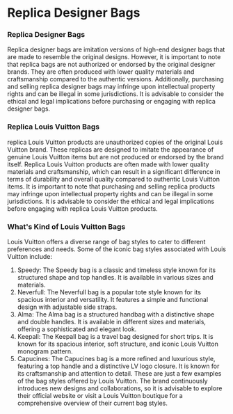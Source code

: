 # Replica Designer Bags



### Replica Designer Bags

Replica designer bags are imitation versions of high-end designer bags that are made to resemble the original designs. However, it is important to note that replica bags are not authorized or endorsed by the original designer brands. They are often produced with lower quality materials and craftsmanship compared to the authentic versions. Additionally, purchasing and selling replica designer bags may infringe upon intellectual property rights and can be illegal in some jurisdictions. It is advisable to consider the ethical and legal implications before purchasing or engaging with replica designer bags.



### Replica Louis Vuitton Bags

replica Louis Vuitton products are unauthorized copies of the original Louis Vuitton brand. These replicas are designed to imitate the appearance of genuine Louis Vuitton items but are not produced or endorsed by the brand itself. Replica Louis Vuitton products are often made with lower quality materials and craftsmanship, which can result in a significant difference in terms of durability and overall quality compared to authentic Louis Vuitton items. It is important to note that purchasing and selling replica products may infringe upon intellectual property rights and can be illegal in some jurisdictions. It is advisable to consider the ethical and legal implications before engaging with replica Louis Vuitton products.



### What's Kind of Louis Vuitton Bags

Louis Vuitton offers a diverse range of bag styles to cater to different preferences and needs. Some of the iconic bag styles associated with Louis Vuitton include:

1. Speedy: The Speedy bag is a classic and timeless style known for its structured shape and top handles. It is available in various sizes and materials.
2. Neverfull: The Neverfull bag is a popular tote style known for its spacious interior and versatility. It features a simple and functional design with adjustable side straps.
3. Alma: The Alma bag is a structured handbag with a distinctive shape and double handles. It is available in different sizes and materials, offering a sophisticated and elegant look.
4. Keepall: The Keepall bag is a travel bag designed for short trips. It is known for its spacious interior, soft structure, and iconic Louis Vuitton monogram pattern.
5. Capucines: The Capucines bag is a more refined and luxurious style, featuring a top handle and a distinctive LV logo closure. It is known for its craftsmanship and attention to detail. These are just a few examples of the bag styles offered by Louis Vuitton. The brand continuously introduces new designs and collaborations, so it is advisable to explore their official website or visit a Louis Vuitton boutique for a comprehensive overview of their current bag styles.

###
